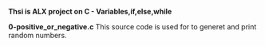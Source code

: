 **Thsi is ALX project on C - Variables,if,else,while**

**0-positive_or_negative.c** This source code is used for to generet and print
random numbers.

